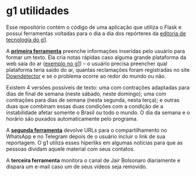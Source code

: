 # g1 utilidades
 Esse repositório contém o código de uma aplicação que utiliza o Flask e possui ferramentas voltadas para o dia a dia dos repórteres da [editoria de tecnologia do g1](https://g1.globo.com/tecnologia/). 
 
A **[primeira ferramenta](https://g1utilidades.herokuapp.com/downdetector)** preenche informações inseridas pelo usuário para formar um texto. Ela cria notas rápidas caso alguma grande plataforma da web saia do ar ([exemplo no g1](https://g1.globo.com/tecnologia/noticia/2021/10/18/instagram-apresenta-instabilidade-para-fazer-posts-e-stories-nesta-segunda.ghtml)) – o usuário precisa preencher qual plataforma teria saído do ar, quantas reclamações foram registradas no site [Downdetector](https://downdetector.com.br/) e se o problema ocorre ao redor do mundo ou não. 

Existem 4 versões possíveis de texto: uma com contrações adaptadas para dias de final de semana (neste sábado, neste domingo); uma com contrações para dias de semana (nesta segunda, nesta terça); e outras duas que combinam essas duas condições com a condição de a instabilidade afetar somente o Brasil ou todo o mundo. O dia da semana e o horário são puxados automaticamente pelo programa.

A **[segunda ferramenta](https://g1utilidades.herokuapp.com/compartilhar)** devolve URLs para o compartilhamento no WhatsApp e no Telegram depois de o usuário incluir o link de sua reportagem. O g1 utiliza esses hiperliks em algumas notícias para que as pessoas dividam aquele material com seus contatos.

A **terceira ferramenta** monitora o canal de Jair Bolsonaro diariamente e dispara um e-mail caso um de seus vídeos seja removido.

